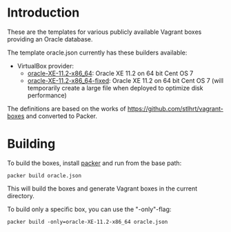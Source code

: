 # Introduction

These are the templates for various publicly available Vagrant boxes 
providing an Oracle database.

The template oracle.json currently has these builders available:

* VirtualBox provider:
    * [oracle-XE-11.2-x86_64](https://atlas.hashicorp.com/dploeger/boxes/oracle-XE-11.2-x86_64): Oracle XE 11.2 on 64 bit Cent OS 7
    * [oracle-XE-11.2-x86_64-fixed](https://atlas.hashicorp.com/dploeger/boxes/oracle-XE-11.2-x86_64-fixed): Oracle XE 11.2 on 64 bit 
    Cent OS 7 (will temporarily create a large file when deployed to optimize
     disk performance)
  
The definitions are based on the works of https://github.com/stlhrt/vagrant-boxes and 
converted to Packer.

# Building

To build the boxes, install [packer](https://packer.io) and
 run from the base path:
  
    packer build oracle.json

This will build the boxes and generate Vagrant boxes in the current directory.

To build only a specific box, you can use the "-only"-flag:

    packer build -only=oracle-XE-11.2-x86_64 oracle.json 